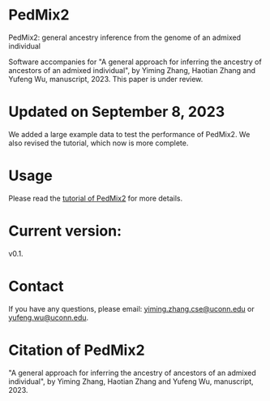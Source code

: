 # PedMix2
PedMix2: general ancestry inference from the genome of an admixed individual

Software accompanies for "A general approach for inferring the ancestry of ancestors of an admixed individual", by Yiming Zhang, Haotian Zhang and Yufeng Wu, manuscript, 2023. This paper is under review.

# Updated on September 8, 2023
We added a large example data to test the performance of PedMix2. We also revised the tutorial, which now is more complete.


# Usage
Please read the [tutorial of PedMix2](https://github.com/biotoolscoders/pedmix2/PedMix2_Tutorial_v0_1.pdf) for more details.

# Current version:
v0.1. 

# Contact
If you have any questions, please email: yiming.zhang.cse@uconn.edu or yufeng.wu@uconn.edu.

# Citation of PedMix2
"A general approach for inferring the ancestry of ancestors of an admixed individual", by Yiming Zhang, Haotian Zhang and Yufeng Wu, manuscript, 2023. 
